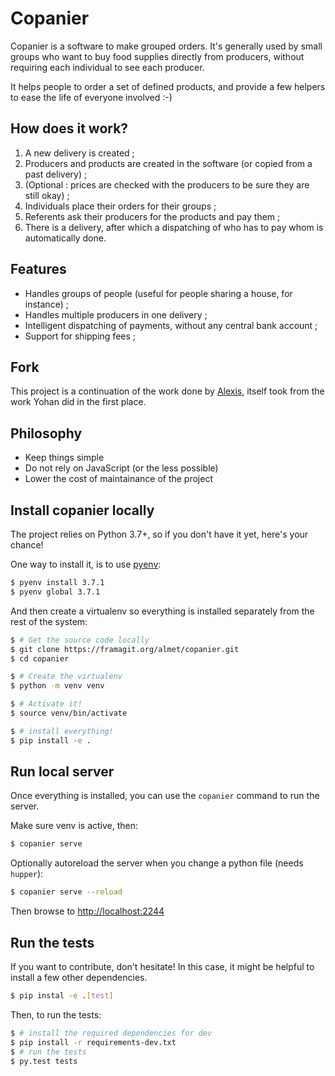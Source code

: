 # Copanier

Copanier is a software to make grouped orders. It's generally used by small groups
who want to buy food supplies directly from producers, without requiring each
individual to see each producer.

It helps people to order a set of defined products, and provide a few helpers
to ease the life of everyone involved :-)

## How does it work?

1. A new delivery is created ;
2. Producers and products are created in the software (or copied from a past delivery) ;
3. (Optional : prices are checked with the producers to be sure they are still okay) ;
4. Individuals place their orders for their groups ;
5. Referents ask their producers for the products and pay them ;
6. There is a delivery, after which a dispatching of who has to pay whom is automatically done.

## Features

- Handles groups of people (useful for people sharing a house, for instance) ;
- Handles multiple producers in one delivery ;
- Intelligent dispatching of payments, without any central bank account ;
- Support for shipping fees ;

## Fork

This project is a continuation of the work done by
[Alexis](https://framagit.org/almet/copanier), itself took from the work Yohan
did in the first place.

## Philosophy

- Keep things simple
- Do not rely on JavaScript (or the less possible)
- Lower the cost of maintainance of the project

## Install copanier locally

The project relies on Python 3.7+, so if you don't have it yet, here's your
chance!

One way to install it, is to use [pyenv](https://github.com/pyenv/pyenv):

```bash
$ pyenv install 3.7.1
$ pyenv global 3.7.1
```

And then create a virtualenv so everything is installed separately from the
rest of the system:

```bash
$ # Get the source code locally
$ git clone https://framagit.org/almet/copanier.git
$ cd copanier

$ # Create the virtualenv
$ python -m venv venv

$ # Activate it!
$ source venv/bin/activate

$ # install everything!
$ pip install -e .
```

## Run local server

Once everything is installed, you can use the `copanier` command to run the server.

Make sure venv is active, then:

```bash
$ copanier serve
```

Optionally autoreload the server when you change a python file (needs `hupper`):

```bash
$ copanier serve --reload
```

Then browse to [http://localhost:2244](http://localhost:2244)

## Run the tests

If you want to contribute, don't hesitate! In this case, it might be helpful to
install a few other dependencies.

```bash
$ pip instal -e .[test]
```

Then, to run the tests:

```bash
$ # install the required dependencies for dev
$ pip install -r requirements-dev.txt
$ # run the tests
$ py.test tests
```
